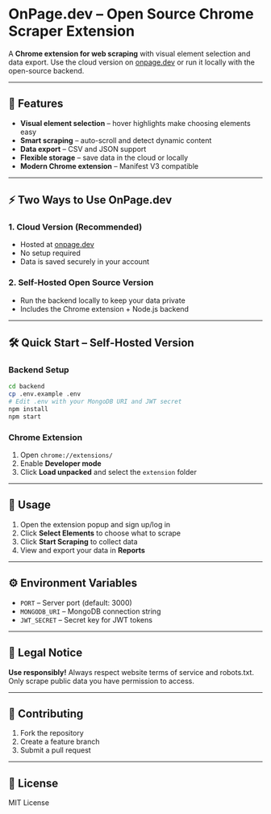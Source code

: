 
# OnPage.dev – Open Source Chrome Scraper Extension

A **Chrome extension for web scraping** with visual element selection and data export. Use the cloud version on [onpage.dev](https://onpage.dev) or run it locally with the open-source backend.  

---

## 🌟 Features

- **Visual element selection** – hover highlights make choosing elements easy  
- **Smart scraping** – auto-scroll and detect dynamic content  
- **Data export** – CSV and JSON support  
- **Flexible storage** – save data in the cloud or locally  
- **Modern Chrome extension** – Manifest V3 compatible  

---

## ⚡ Two Ways to Use OnPage.dev

### 1. Cloud Version (Recommended)
- Hosted at [onpage.dev](https://onpage.dev)  
- No setup required  
- Data is saved securely in your account  

### 2. Self-Hosted Open Source Version
- Run the backend locally to keep your data private  
- Includes the Chrome extension + Node.js backend  

---

## 🛠️ Quick Start – Self-Hosted Version

### Backend Setup
```bash
cd backend
cp .env.example .env
# Edit .env with your MongoDB URI and JWT secret
npm install
npm start
```

### Chrome Extension
1. Open `chrome://extensions/`  
2. Enable **Developer mode**  
3. Click **Load unpacked** and select the `extension` folder  

---

## 🚀 Usage

1. Open the extension popup and sign up/log in  
2. Click **Select Elements** to choose what to scrape  
3. Click **Start Scraping** to collect data  
4. View and export your data in **Reports**  

---

## ⚙️ Environment Variables

- `PORT` – Server port (default: 3000)  
- `MONGODB_URI` – MongoDB connection string  
- `JWT_SECRET` – Secret key for JWT tokens  

---

## 📜 Legal Notice

**Use responsibly!** Always respect website terms of service and robots.txt. Only scrape public data you have permission to access.  

---

## 🤝 Contributing

1. Fork the repository  
2. Create a feature branch  
3. Submit a pull request  

---

## 📝 License

MIT License
